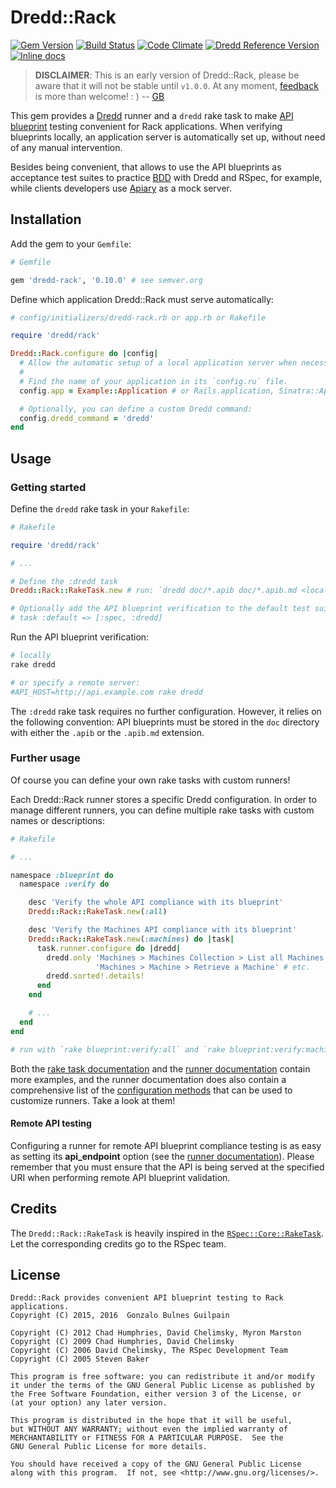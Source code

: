 Dredd::Rack
===========

[![Gem Version](https://badge.fury.io/rb/dredd-rack.svg)](http://badge.fury.io/rb/dredd-rack)
[![Build Status](https://travis-ci.org/gonzalo-bulnes/dredd-rack.svg?branch=master)](https://travis-ci.org/gonzalo-bulnes/dredd-rack)
[![Code Climate](https://codeclimate.com/github/gonzalo-bulnes/dredd-rack.svg)](https://codeclimate.com/github/gonzalo-bulnes/dredd-rack)
[![Dredd Reference Version](https://img.shields.io/badge/dredd_reference_version-1.5.0-brightgreen.svg)](https://github.com/apiaryio/dredd)
[![Inline docs](http://inch-ci.org/github/gonzalo-bulnes/dredd-rack.svg?branch=master)](http://inch-ci.org/github/gonzalo-bulnes/dredd-rack)

> **DISCLAIMER**: This is an early version of Dredd::Rack, please be aware that it will not be stable until `v1.0.0`. At any moment, [feedback][issues] is more than welcome! : ) -- [GB][gonzalo-bulnes]

This gem provides a [Dredd][dredd] runner and a `dredd` rake task to make [API blueprint][blueprint] testing convenient for Rack applications. When verifying blueprints locally, an application server is automatically set up, without need of any manual intervention.

Besides being convenient, that allows to use the API blueprints as acceptance test suites to practice [BDD][rspec-book] with Dredd and RSpec, for example, while clients developers use [Apiary][apiary] as a mock server.

  [dredd]: https://github.com/apiaryio/dredd
  [blueprint]: https://apiblueprint.org/
  [rspec-book]: https://pragprog.com/book/achbd/the-rspec-book
  [apiary]: http://apiary.io
  [issues]: https://github.com/gonzalo-bulnes/dredd-rack/issues
  [gonzalo-bulnes]: https://github.com/gonzalo-bulnes

Installation
------------

Add the gem to your `Gemfile`:

```ruby
# Gemfile

gem 'dredd-rack', '0.10.0' # see semver.org
```

Define which application Dredd::Rack must serve automatically:

```ruby
# config/initializers/dredd-rack.rb or app.rb or Rakefile

require 'dredd/rack'

Dredd::Rack.configure do |config|
  # Allow the automatic setup of a local application server when necessary
  #
  # Find the name of your application in its `config.ru` file.
  config.app = Example::Application # or Rails.application, Sinatra::Application...

  # Optionally, you can define a custom Dredd command:
  config.dredd_command = 'dredd'
end

```

Usage
-----

### Getting started

Define the `dredd` rake task in your `Rakefile`:

```ruby
# Rakefile

require 'dredd/rack'

# ...

# Define the :dredd task
Dredd::Rack::RakeTask.new # run: `dredd doc/*.apib doc/*.apib.md <local or remote URL>`

# Optionally add the API blueprint verification to the default test suite
# task :default => [:spec, :dredd]
```

Run the API blueprint verification:

```bash
# locally
rake dredd

# or specify a remote server:
#API_HOST=http://api.example.com rake dredd
```

The `:dredd` rake task requires no further configuration. However, it relies on the following convention: API blueprints must be stored in the `doc` directory with either the `.apib` or the `.apib.md` extension.

### Further usage

Of course you can define your own rake tasks with custom runners!

Each Dredd::Rack runner stores a specific Dredd configuration. In order to manage different runners, you can define multiple rake tasks with custom names or descriptions:

```ruby
# Rakefile

# ...

namespace :blueprint do
  namespace :verify do

    desc 'Verify the whole API compliance with its blueprint'
    Dredd::Rack::RakeTask.new(:all)

    desc 'Verify the Machines API compliance with its blueprint'
    Dredd::Rack::RakeTask.new(:machines) do |task|
      task.runner.configure do |dredd|
        dredd.only 'Machines > Machines Collection > List all Machines',
                   'Machines > Machine > Retrieve a Machine' # etc.
        dredd.sorted!.details!
      end
    end

    # ...
  end
end

# run with `rake blueprint:verify:all` and `rake blueprint:verify:machines`
```

Both the [rake task documentation][rake-task-doc] and the [runner documentation][runner-doc] contain more examples, and the runner documentation does also contain a comprehensive list of the [configuration methods][conf] that can be used to customize runners. Take a look at them!

  [rake-task-doc]: doc/rake_task.md
  [runner-doc]: doc/runner.md
  [conf]: doc/runner.md#configuration-methods-reference


#### Remote API testing

Configuring a runner for remote API blueprint compliance testing is as easy as setting its **api_endpoint** option (see the [runner documentation][conf]). Please remember that you must ensure that the API is being served at the specified URI when performing remote API blueprint validation.

Credits
-------

The `Dredd::Rack::RakeTask` is heavily inspired in the [`RSpec::Core::RakeTask`][rspec-core-raketask]. Let the corresponding credits go to the RSpec team.

  [rspec-core-raketask]: https://github.com/rspec/rspec-core/blob/v3.2.1/lib/rspec/core/rake_task.rb

License
-------

    Dredd::Rack provides convenient API blueprint testing to Rack applications.
    Copyright (C) 2015, 2016  Gonzalo Bulnes Guilpain

    Copyright (C) 2012 Chad Humphries, David Chelimsky, Myron Marston
    Copyright (C) 2009 Chad Humphries, David Chelimsky
    Copyright (C) 2006 David Chelimsky, The RSpec Development Team
    Copyright (C) 2005 Steven Baker

    This program is free software: you can redistribute it and/or modify
    it under the terms of the GNU General Public License as published by
    the Free Software Foundation, either version 3 of the License, or
    (at your option) any later version.

    This program is distributed in the hope that it will be useful,
    but WITHOUT ANY WARRANTY; without even the implied warranty of
    MERCHANTABILITY or FITNESS FOR A PARTICULAR PURPOSE.  See the
    GNU General Public License for more details.

    You should have received a copy of the GNU General Public License
    along with this program.  If not, see <http://www.gnu.org/licenses/>.
